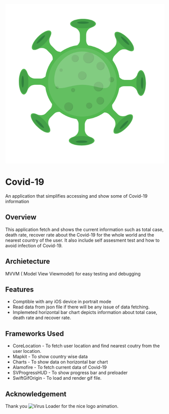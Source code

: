 ![](/Covid-19/Resource/Animation/logo.gif)

#  Covid-19
An application that simplifies accessing and show some of Covid-19 information

## Overview
This application fetch and shows the current information such as  total case, death rate, recover rate about the Covid-19 for the whole world and the nearest country of the user. It also include self assesment test and how to avoid infection of Covid-19. 

## Archietecture
MVVM ( Model View Viewmodel) for easy testing and debugging 

## Features
- Comptible with any iOS device in portrait mode
- Read data from json file if there will be any issue of data fetching.
- Implemeted horizontal bar chart depicts information about total case, death rate and recover rate.

## Frameworks Used
* CoreLocation - To fetch user location and find nearest coutry from the user location.
* Mapkit - To show country wise data
* Charts - To show data on horizontal bar chart
* Alamofire - To fetch current data of Covid-19
* SVProgressHUD - To show progress bar and preloader
* SwiftGifOrigin - To load and render gif file.

## Acknowledgement
Thank you ![Virus Loader](https://lottiefiles.com/17559-virus-loader) for the nice logo animation.
